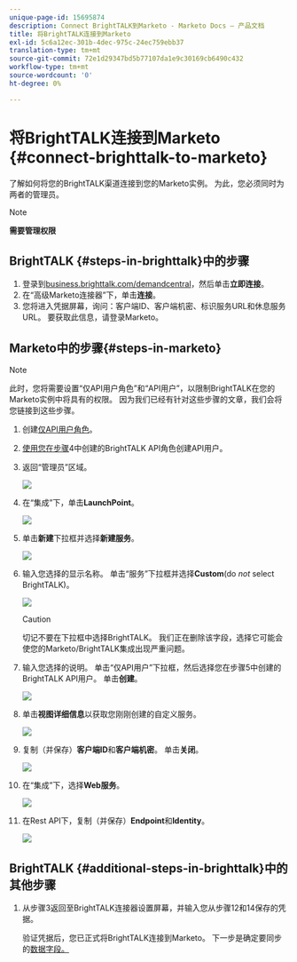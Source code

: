 ```yaml
---
unique-page-id: 15695874
description: Connect BrightTALK到Marketo - Marketo Docs — 产品文档
title: 将BrightTALK连接到Marketo
exl-id: 5c6a12ec-301b-4dec-975c-24ec759ebb37
translation-type: tm+mt
source-git-commit: 72e1d29347bd5b77107da1e9c30169cb6490c432
workflow-type: tm+mt
source-wordcount: '0'
ht-degree: 0%

---
```


# 将BrightTALK连接到Marketo {#connect-brighttalk-to-marketo}

了解如何将您的BrightTALK渠道连接到您的Marketo实例。 为此，您必须同时为两者的管理员。

>[!NOTE]
>
>**需要管理权限**

## BrightTALK {#steps-in-brighttalk}中的步骤

1. 登录到[business.brighttalk.com/demandcentral](https://business.brighttalk.com/demandcentral/login)，然后单击&#x200B;**立即连接**。
1. 在“高级Marketo连接器”下，单击&#x200B;**连接**。
1. 您将进入凭据屏幕，询问：客户端ID、客户端机密、标识服务URL和休息服务URL。 要获取此信息，请登录Marketo。

## Marketo中的步骤{#steps-in-marketo}

>[!NOTE]
>
>此时，您将需要设置“仅API用户角色”和“API用户”，以限制BrightTALK在您的Marketo实例中将具有的权限。 因为我们已经有针对这些步骤的文章，我们会将您链接到这些步骤。

1. 创建[仅API用户角色](/help/marketo/product-docs/administration/users-and-roles/create-an-api-only-user-role.md)。
1. [使用您在步骤](/help/marketo/product-docs/administration/users-and-roles/create-an-api-only-user.md)4中创建的BrightTALK API角色创建API用户。
1. 返回“管理员”区域。

   ![](assets/one.png)

1. 在“集成”下，单击&#x200B;**LaunchPoint**。

   ![](assets/two.png)

1. 单击&#x200B;**新建**&#x200B;下拉框并选择&#x200B;**新建服务**。

   ![](assets/three.png)

1. 输入您选择的显示名称。 单击“服务”下拉框并选择&#x200B;**Custom**(do _not_ select BrightTALK)。

   ![](assets/four.png)

   >[!CAUTION]
   >
   >切记不要在下拉框中选择BrightTALK。 我们正在删除该字段，选择它可能会使您的Marketo/BrightTALK集成出现严重问题。

1. 输入您选择的说明。 单击“仅API用户”下拉框，然后选择您在步骤5中创建的BrightTALK API用户。 单击&#x200B;**创建**。

   ![](assets/five.png)

1. 单击&#x200B;**视图详细信息**&#x200B;以获取您刚刚创建的自定义服务。

   ![](assets/six.png)

1. 复制（并保存）**客户端ID**&#x200B;和&#x200B;**客户端机密**。 单击&#x200B;**关闭**。

   ![](assets/eight-1.png)

1. 在“集成”下，选择&#x200B;**Web服务**。

   ![](assets/nine-1.png)

1. 在Rest API下，复制（并保存）**Endpoint**&#x200B;和&#x200B;**Identity**。

   ![](assets/ten.png)

## BrightTALK {#additional-steps-in-brighttalk}中的其他步骤

1. 从步骤3返回至BrightTALK连接器设置屏幕，并输入您从步骤12和14保存的凭据。

   验证凭据后，您已正式将BrightTALK连接到Marketo。 下一步是确定要同步的[数据字段。](https://support.brighttalk.com/hc/en-us/articles/115005131274-BrightTALK-Connector-for-Marketo-Choose-the-Fields-to-Sync)
